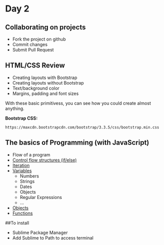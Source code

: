 # Day 2

## Collaborating on projects

* Fork the project on github
* Commit changes
* Submit Pull Request

## HTML/CSS Review

* Creating layouts with Bootstrap
* Creating layouts without Bootstrap
* Text/background color
* Margins, padding and font sizes

With these basic primitivess, you can see how you could create almost anything.

__Bootstrap CSS:__

```
https://maxcdn.bootstrapcdn.com/bootstrap/3.3.5/css/bootstrap.min.css
```

## The basics of Programming (with JavaScript)

* Flow of a program
* [Control flow structures (if/else)](https://developer.mozilla.org/en-US/docs/Web/JavaScript/Guide/Control_flow_and_error_handling#if...else_statement)
* [Iteration](https://developer.mozilla.org/en-US/docs/Web/JavaScript/Guide/Loops_and_iteration)
* [Variables](https://developer.mozilla.org/en-US/docs/Web/JavaScript/Guide/Grammar_and_Types#Variables)
  - Numbers
  - Strings
  - Dates
  - Objects
  - Regular Expressions
  - ...
* [Objects](https://developer.mozilla.org/en-US/docs/Web/JavaScript/Guide/Working_with_Objects)
* [Functions](https://developer.mozilla.org/en-US/docs/Web/JavaScript/Guide/Functions)

##To install

* Sublime Package Manager
* Add Sublime to Path to access terminal
